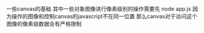 一些canvas的基础
其中一些对象图像进行像素级别的操作需要先
  node app.js
因为操作的图像和控制canvas的javascript不在同一位置
那么canvas对于访问这个图像的像素级数据会有严格限制

